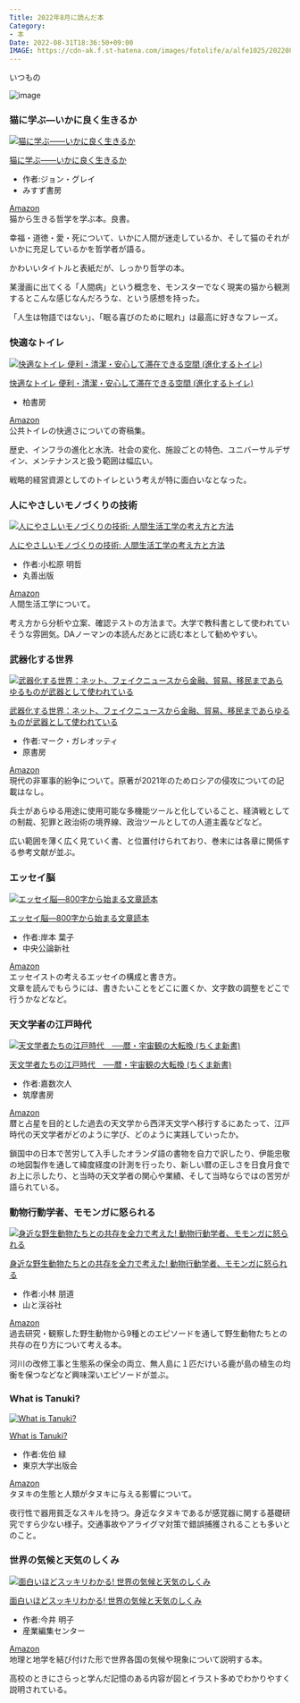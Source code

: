 ```yaml
---
Title: 2022年8月に読んだ本
Category:
- 本
Date: 2022-08-31T18:36:50+09:00
IMAGE: https://cdn-ak.f.st-hatena.com/images/fotolife/a/alfe1025/20220831/20220831140308.jpg
---
```


いつもの


![image](https://cdn-ak.f.st-hatena.com/images/fotolife/a/alfe1025/20220831/20220831140308.jpg)



### 猫に学ぶ―いかに良く生きるか

<div class="external-link-detail"><a href="https://www.amazon.co.jp/dp/462209049X?tag=ab1025-22&amp;linkCode=osi&amp;th=1&amp;psc=1" class="external-link-detail-image-link" target="_blank" rel="noopener"><img src="https://m.media-amazon.com/images/I/510hrSwBc+L._SL500_.jpg" class="external-link-detail-image" alt="猫に学ぶ――いかに良く生きるか" title="猫に学ぶ――いかに良く生きるか"></a>
<div class="external-link-detail-info">
<p class="external-link-detail-title"><a href="https://www.amazon.co.jp/dp/462209049X?tag=ab1025-22&amp;linkCode=osi&amp;th=1&amp;psc=1" target="_blank" rel="noopener">猫に学ぶ――いかに良く生きるか</a>
<ul class="external-link-detail-meta">
<li><span class="external-link-detail-label">作者:</span>ジョン・グレイ</li>
<li>みすず書房</li>
</ul>
<a href="https://www.amazon.co.jp/dp/462209049X?tag=ab1025-22&amp;linkCode=osi&amp;th=1&amp;psc=1" class="asin-detail-buy" target="_blank" rel="noopener">Amazon</a></div>
</div>
猫から生きる哲学を学ぶ本。良書。

幸福・道徳・愛・死について、いかに人間が迷走しているか、そして猫のそれがいかに充足しているかを哲学者が語る。

かわいいタイトルと表紙だが、しっかり哲学の本。

某漫画に出てくる「人間病」という概念を、モンスターでなく現実の猫から観測するとこんな感じなんだろうな、という感想を持った。

「人生は物語ではない」、「眠る喜びのために眠れ」は最高に好きなフレーズ。



### 快適なトイレ

<div class="external-link-detail"><a href="https://www.amazon.co.jp/dp/4760154671?tag=ab1025-22&amp;linkCode=osi&amp;th=1&amp;psc=1" class="external-link-detail-image-link" target="_blank" rel="noopener"><img src="https://m.media-amazon.com/images/I/416pJG40zFL._SL500_.jpg" class="external-link-detail-image" alt="快適なトイレ 便利・清潔・安心して滞在できる空間 (進化するトイレ)" title="快適なトイレ 便利・清潔・安心して滞在できる空間 (進化するトイレ)"></a>
<div class="external-link-detail-info">
<p class="external-link-detail-title"><a href="https://www.amazon.co.jp/dp/4760154671?tag=ab1025-22&amp;linkCode=osi&amp;th=1&amp;psc=1" target="_blank" rel="noopener">快適なトイレ 便利・清潔・安心して滞在できる空間 (進化するトイレ)</a>
<ul class="external-link-detail-meta">
<li>柏書房</li>
</ul>
<a href="https://www.amazon.co.jp/dp/4760154671?tag=ab1025-22&amp;linkCode=osi&amp;th=1&amp;psc=1" class="asin-detail-buy" target="_blank" rel="noopener">Amazon</a></div>
</div>
公共トイレの快適さについての寄稿集。

歴史、インフラの進化と水洗、社会の変化、施設ごとの特色、ユニバーサルデザイン、メンテナンスと扱う範囲は幅広い。

戦略的経営資源としてのトイレという考えが特に面白いなとなった。



### 人にやさしいモノづくりの技術

<div class="external-link-detail"><a href="https://www.amazon.co.jp/dp/4621307118?tag=ab1025-22&amp;linkCode=osi&amp;th=1&amp;psc=1" class="external-link-detail-image-link" target="_blank" rel="noopener"><img src="https://m.media-amazon.com/images/I/41Y8YBCHjqL._SL500_.jpg" class="external-link-detail-image" alt="人にやさしいモノづくりの技術: 人間生活工学の考え方と方法" title="人にやさしいモノづくりの技術: 人間生活工学の考え方と方法"></a>
<div class="external-link-detail-info">
<p class="external-link-detail-title"><a href="https://www.amazon.co.jp/dp/4621307118?tag=ab1025-22&amp;linkCode=osi&amp;th=1&amp;psc=1" target="_blank" rel="noopener">人にやさしいモノづくりの技術: 人間生活工学の考え方と方法</a>
<ul class="external-link-detail-meta">
<li><span class="external-link-detail-label">作者:</span>小松原 明哲</li>
<li>丸善出版</li>
</ul>
<a href="https://www.amazon.co.jp/dp/4621307118?tag=ab1025-22&amp;linkCode=osi&amp;th=1&amp;psc=1" class="asin-detail-buy" target="_blank" rel="noopener">Amazon</a></div>
</div>
人間生活工学について。

考え方から分析や立案、確認テストの方法まで。大学で教科書として使われていそうな雰囲気。DAノーマンの本読んだあとに読む本として勧めやすい。



### 武器化する世界

<div class="external-link-detail"><a href="https://www.amazon.co.jp/dp/4562071923?tag=ab1025-22&amp;linkCode=osi&amp;th=1&amp;psc=1" class="external-link-detail-image-link" target="_blank" rel="noopener"><img src="https://m.media-amazon.com/images/I/41EAj2VC97L._SL500_.jpg" class="external-link-detail-image" alt="武器化する世界：ネット、フェイクニュースから金融、貿易、移民まであらゆるものが武器として使われている" title="武器化する世界：ネット、フェイクニュースから金融、貿易、移民まであらゆるものが武器として使われている"></a>
<div class="external-link-detail-info">
<p class="external-link-detail-title"><a href="https://www.amazon.co.jp/dp/4562071923?tag=ab1025-22&amp;linkCode=osi&amp;th=1&amp;psc=1" target="_blank" rel="noopener">武器化する世界：ネット、フェイクニュースから金融、貿易、移民まであらゆるものが武器として使われている</a>
<ul class="external-link-detail-meta">
<li><span class="external-link-detail-label">作者:</span>マーク・ガレオッティ</li>
<li>原書房</li>
</ul>
<a href="https://www.amazon.co.jp/dp/4562071923?tag=ab1025-22&amp;linkCode=osi&amp;th=1&amp;psc=1" class="asin-detail-buy" target="_blank" rel="noopener">Amazon</a></div>
</div>
現代の非軍事的紛争について。原著が2021年のためロシアの侵攻についての記載はなし。

兵士があらゆる用途に使用可能な多機能ツールと化していること、経済戦としての制裁、犯罪と政治術の境界線、政治ツールとしての人道主義などなど。

広い範囲を薄く広く見ていく書、と位置付けられており、巻末には各章に関係する参考文献が並ぶ。



### エッセイ脳

<div class="external-link-detail"><a href="https://www.amazon.co.jp/dp/4120041166?tag=ab1025-22&amp;linkCode=osi&amp;th=1&amp;psc=1" class="external-link-detail-image-link" target="_blank" rel="noopener"><img src="https://m.media-amazon.com/images/I/41r2M57gdVL._SL500_.jpg" class="external-link-detail-image" alt="エッセイ脳―800字から始まる文章読本" title="エッセイ脳―800字から始まる文章読本"></a>
<div class="external-link-detail-info">
<p class="external-link-detail-title"><a href="https://www.amazon.co.jp/dp/4120041166?tag=ab1025-22&amp;linkCode=osi&amp;th=1&amp;psc=1" target="_blank" rel="noopener">エッセイ脳―800字から始まる文章読本</a>
<ul class="external-link-detail-meta">
<li><span class="external-link-detail-label">作者:</span>岸本 葉子</li>
<li>中央公論新社</li>
</ul>
<a href="https://www.amazon.co.jp/dp/4120041166?tag=ab1025-22&amp;linkCode=osi&amp;th=1&amp;psc=1" class="asin-detail-buy" target="_blank" rel="noopener">Amazon</a></div>
</div>
エッセイストの考えるエッセイの構成と書き方。<br>文章を読んでもらうには、書きたいことをどこに置くか、文字数の調整をどこで行うかなどなど。



### 天文学者の江戸時代

<div class="external-link-detail"><a href="https://www.amazon.co.jp/dp/B01IHFLMSS?tag=ab1025-22&amp;linkCode=osi&amp;th=1&amp;psc=1" class="external-link-detail-image-link" target="_blank" rel="noopener"><img src="https://m.media-amazon.com/images/I/41uWsA1RaCL._SL500_.jpg" class="external-link-detail-image" alt="天文学者たちの江戸時代　──暦・宇宙観の大転換 (ちくま新書)" title="天文学者たちの江戸時代　──暦・宇宙観の大転換 (ちくま新書)"></a>
<div class="external-link-detail-info">
<p class="external-link-detail-title"><a href="https://www.amazon.co.jp/dp/B01IHFLMSS?tag=ab1025-22&amp;linkCode=osi&amp;th=1&amp;psc=1" target="_blank" rel="noopener">天文学者たちの江戸時代　──暦・宇宙観の大転換 (ちくま新書)</a>
<ul class="external-link-detail-meta">
<li><span class="external-link-detail-label">作者:</span>嘉数次人</li>
<li>筑摩書房</li>
</ul>
<a href="https://www.amazon.co.jp/dp/B01IHFLMSS?tag=ab1025-22&amp;linkCode=osi&amp;th=1&amp;psc=1" class="asin-detail-buy" target="_blank" rel="noopener">Amazon</a></div>
</div>
暦と占星を目的とした過去の天文学から西洋天文学へ移行するにあたって、江戸時代の天文学者がどのように学び、どのように実践していったか。

鎖国中の日本で苦労して入手したオランダ語の書物を自力で訳したり、伊能忠敬の地図製作を通して緯度経度の計測を行ったり、新しい暦の正しさを日食月食でお上に示したり、と当時の天文学者の関心や業績、そして当時ならではの苦労が語られている。



### 動物行動学者、モモンガに怒られる

<div class="external-link-detail"><a href="https://www.amazon.co.jp/dp/4635063143?tag=ab1025-22&amp;linkCode=osi&amp;th=1&amp;psc=1" class="external-link-detail-image-link" target="_blank" rel="noopener"><img src="https://m.media-amazon.com/images/I/51M+m3ediyL._SL500_.jpg" class="external-link-detail-image" alt="身近な野生動物たちとの共存を全力で考えた! 動物行動学者、モモンガに怒られる" title="身近な野生動物たちとの共存を全力で考えた! 動物行動学者、モモンガに怒られる"></a>
<div class="external-link-detail-info">
<p class="external-link-detail-title"><a href="https://www.amazon.co.jp/dp/4635063143?tag=ab1025-22&amp;linkCode=osi&amp;th=1&amp;psc=1" target="_blank" rel="noopener">身近な野生動物たちとの共存を全力で考えた! 動物行動学者、モモンガに怒られる</a>
<ul class="external-link-detail-meta">
<li><span class="external-link-detail-label">作者:</span>小林 朋道</li>
<li>山と渓谷社</li>
</ul>
<a href="https://www.amazon.co.jp/dp/4635063143?tag=ab1025-22&amp;linkCode=osi&amp;th=1&amp;psc=1" class="asin-detail-buy" target="_blank" rel="noopener">Amazon</a></div>
</div>
過去研究・観察した野生動物から9種とのエピソードを通して野生動物たちとの共存の在り方について考える本。

河川の改修工事と生態系の保全の両立、無人島に１匹だけいる鹿が島の植生の均衡を保つなどなど興味深いエピソードが並ぶ。



### What is Tanuki?

<div class="external-link-detail"><a href="https://www.amazon.co.jp/dp/4130633791?tag=ab1025-22&amp;linkCode=osi&amp;th=1&amp;psc=1" class="external-link-detail-image-link" target="_blank" rel="noopener"><img src="https://m.media-amazon.com/images/I/51cDk4okESL._SL500_.jpg" class="external-link-detail-image" alt="What is Tanuki?" title="What is Tanuki?"></a>
<div class="external-link-detail-info">
<p class="external-link-detail-title"><a href="https://www.amazon.co.jp/dp/4130633791?tag=ab1025-22&amp;linkCode=osi&amp;th=1&amp;psc=1" target="_blank" rel="noopener">What is Tanuki?</a>
<ul class="external-link-detail-meta">
<li><span class="external-link-detail-label">作者:</span>佐伯 緑</li>
<li>東京大学出版会</li>
</ul>
<a href="https://www.amazon.co.jp/dp/4130633791?tag=ab1025-22&amp;linkCode=osi&amp;th=1&amp;psc=1" class="asin-detail-buy" target="_blank" rel="noopener">Amazon</a></div>
</div>
タヌキの生態と人類がタヌキに与える影響について。

夜行性で器用貧乏なスキルを持つ。身近なタヌキであるが感覚器に関する基礎研究ですら少ない様子。交通事故やアライグマ対策で錯誤捕獲されることも多いとのこと。



### 世界の気候と天気のしくみ

<div class="external-link-detail"><a href="https://www.amazon.co.jp/dp/486311334X?tag=ab1025-22&amp;linkCode=osi&amp;th=1&amp;psc=1" class="external-link-detail-image-link" target="_blank" rel="noopener"><img src="https://m.media-amazon.com/images/I/51uy8J0xipL._SL500_.jpg" class="external-link-detail-image" alt="面白いほどスッキリわかる! 世界の気候と天気のしくみ" title="面白いほどスッキリわかる! 世界の気候と天気のしくみ"></a>
<div class="external-link-detail-info">
<p class="external-link-detail-title"><a href="https://www.amazon.co.jp/dp/486311334X?tag=ab1025-22&amp;linkCode=osi&amp;th=1&amp;psc=1" target="_blank" rel="noopener">面白いほどスッキリわかる! 世界の気候と天気のしくみ</a>
<ul class="external-link-detail-meta">
<li><span class="external-link-detail-label">作者:</span>今井 明子</li>
<li>産業編集センター</li>
</ul>
<a href="https://www.amazon.co.jp/dp/486311334X?tag=ab1025-22&amp;linkCode=osi&amp;th=1&amp;psc=1" class="asin-detail-buy" target="_blank" rel="noopener">Amazon</a></div>
</div>
地理と地学を結び付けた形で世界各国の気候や現象について説明する本。

高校のときにさらっと学んだ記憶のある内容が図とイラスト多めでわかりやすく説明されている。
